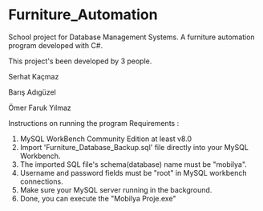 # Furniture_Automation
School project for Database Management Systems.
A furniture automation program developed with C#.

This project's been developed by 3 people.

Serhat Kaçmaz 

Barış Adıgüzel 

Ömer Faruk Yılmaz


Instructions on running the program
Requirements :

1) MySQL WorkBench Community Edition at least v8.0
2) Import 'Furniture_Database_Backup.sql' file directly into your MySQL Workbench.
3) The imported SQL file's schema(database) name must be "mobilya".
4) Username and password fields must be "root" in MySQL workbench connections.
5) Make sure your MySQL server running in the background.
6) Done, you can execute the "Mobilya Proje.exe"